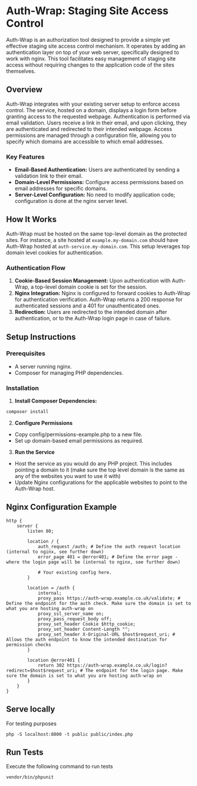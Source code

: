 # Auth-Wrap: Staging Site Access Control

Auth-Wrap is an authorization tool designed to provide a simple yet effective staging site access control mechanism. It operates by adding an authentication layer on top of your web server, specifically designed to work with nginx. This tool facilitates easy management of staging site access without requiring changes to the application code of the sites themselves.

## Overview

Auth-Wrap integrates with your existing server setup to enforce access control. The service, hosted on a domain, displays a login form before granting access to the requested webpage. Authentication is performed via email validation. Users receive a link in their email, and upon clicking, they are authenticated and redirected to their intended webpage. Access permissions are managed through a configuration file, allowing you to specify which domains are accessible to which email addresses.

### Key Features

- **Email-Based Authentication:** Users are authenticated by sending a validation link to their email.
- **Domain-Level Permissions:** Configure access permissions based on email addresses for specific domains.
- **Server-Level Configuration:** No need to modify application code; configuration is done at the nginx server level.

## How It Works

Auth-Wrap must be hosted on the same top-level domain as the protected sites. For instance, a site hosted at `example.my-domain.com` should have Auth-Wrap hosted at `auth-service.my-domain.com`. This setup leverages top domain level cookies for authentication.

### Authentication Flow

1. **Cookie-Based Session Management:** Upon authentication with Auth-Wrap, a top-level domain cookie is set for the session.
2. **Nginx Integration:** Nginx is configured to forward cookies to Auth-Wrap for authentication verification. Auth-Wrap returns a 200 response for authenticated sessions and a 401 for unauthenticated ones.
3. **Redirection:** Users are redirected to the intended domain after authentication, or to the Auth-Wrap login page in case of failure.

## Setup Instructions

### Prerequisites

- A server running nginx.
- Composer for managing PHP dependencies.

### Installation
1. **Install Composer Dependencies:**
```bash
composer install
```
2. **Configure Permissions**
- Copy config/permissions-example.php to a new file.
- Set up domain-based email permissions as required.
3. **Run the Service**
- Host the service as you would do any PHP project. This includes pointing a domain to it (make sure the top level domain is the same as any of the websites you want to use it with)
- Update Nginx configurations for the applicable websites to point to the Auth-Wrap host. 

## Nginx Configuration Example
```nginx
http {
    server {
        listen 80;

        location / {
            auth_request /auth; # Define the auth request location (internal to nginx, see further down)
            error_page 401 = @error401; # Define the error page - where the login page will be (internal to nginx, see further down)

            # Your existing config here.
        }

        location = /auth {
            internal;
            proxy_pass https://auth-wrap.example.co.uk/validate; # Define the endpoint for the auth check. Make sure the domain is set to what you are hosting auth-wrap on
            proxy_ssl_server_name on;
            proxy_pass_request_body off;
            proxy_set_header Cookie $http_cookie;
            proxy_set_header Content-Length "";
            proxy_set_header X-Original-URL $host$request_uri; # Allows the auth endpoint to know the intended destination for permission checks
        }

        location @error401 {
            return 302 https://auth-wrap.example.co.uk/login?redirect=$host$request_uri; # The endpoint for the login page. Make sure the domain is set to what you are hosting auth-wrap on
        }
    }
}
```

## Serve locally
For testing purposes
```
php -S localhost:8000 -t public public/index.php
```

## Run Tests
Execute the following command to run tests
```
vendor/bin/phpunit
```
